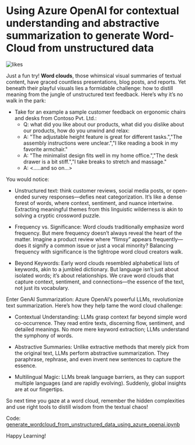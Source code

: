 # Using Azure OpenAI for contextual understanding and abstractive summarization to generate Word-Cloud from unstructured data 
![likes](https://github.com/gyanisinha/allthingsdata/assets/87772005/8c90ffdd-6e51-45e9-aba9-cae33fad6d2a)


Just a fun try! **Word clouds**, those whimsical visual summaries of textual content, have graced countless presentations, blog posts, and reports. Yet beneath their playful visuals lies a formidable challenge: how to distill meaning from the jungle of unstructured text feedback. Here’s why it’s no walk in the park:

- Take for an example a sample customer feedback on ergonomic chairs and desks from Contoso Pvt. Ltd.:
    - Q: what did you like about our products, what did you dislike about our products, how do you unwind and relax:
    - A: "The adjustable height feature is great for different tasks.","The assembly instructions were unclear.","I like reading a book in my favorite armchair."
    - A: "The minimalist design fits well in my home office.","The desk drawer is a bit stiff.","I take breaks to stretch and massage."
    - A: <.....and so on...>

You would notice:

- Unstructured text: think customer reviews, social media posts, or open-ended survey responses—defies neat categorization. It’s like a dense forest of words, where context, sentiment, and nuance intertwine. Extracting meaningful themes from this linguistic wilderness is akin to solving a cryptic crossword puzzle.

- Frequency vs. Significance: Word clouds traditionally emphasize word frequency. But mere frequency doesn’t always reveal the heart of the matter. Imagine a product review where “flimsy” appears frequently—does it signify a common issue or just a vocal minority? Balancing frequency with significance is the tightrope word cloud creators walk.

- Beyond Keywords: Early word clouds resembled alphabetical lists of keywords, akin to a jumbled dictionary. But language isn’t just about isolated words; it’s about relationships. We crave word clouds that capture context, sentiment, and connections—the essence of the text, not just its vocabulary.

Enter GenAI Summarization: Azure OpenAI’s powerful LLMs, revolutionize text summarization. Here’s how they help tame the word cloud challenge:

- Contextual Understanding: LLMs grasp context far beyond simple word co-occurrence. They read entire texts, discerning flow, sentiment, and detailed meanings. No more mere keyword extraction; LLMs understand the symphony of words.
- Abstractive Summaries: Unlike extractive methods that merely pick from the original text, LLMs perform abstractive summarization. They paraphrase, rephrase, and even invent new sentences to capture the essence. 

- Multilingual Magic: LLMs break language barriers, as they can support multiple languages (and are rapidly evolving). Suddenly, global insights are at our fingertips.

So next time you gaze at a word cloud, remember the hidden complexities and use right tools to distill wisdom from the textual chaos!

Code: [generate_wordcloud_from_unstructured_data_using_azure_openai.ipynb](https://github.com/gyanisinha/allthingsdata/blob/e417984da352be8d7869d816bb1037caba55fba7/GenAI-samples/wordcloud-openai/generate_wordcloud_from_unstructured_data_using_azure_openai.ipynb)

Happy Learning!
